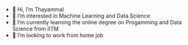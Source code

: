 - 👋 Hi, I’m Thayammal
- 👀 I’m interested in Machine Learning and Data Science
- 🌱 I’m currently learning the online degree on Progamming and Data Science from IITM
- 💞️ I’m looking to work from home job


<!---
thayammal/thayammal is a ✨ special ✨ repository because its `README.md` (this file) appears on your GitHub profile.
You can click the Preview link to take a look at your changes.
--->
